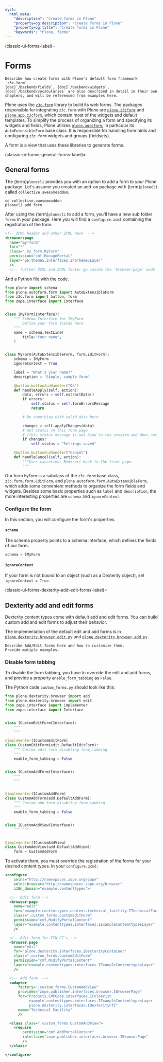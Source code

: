 ```yaml
---
myst:
  html_meta:
    "description": "Create forms in Plone"
    "property=og:description": "Create forms in Plone"
    "property=og:title": "Create forms in Plone"
    "keywords": "Plone, forms"
---
```


(classic-ui-forms-label)=

# Forms

```{todo}
Describe how create forms with Plone's default form framework `z3c.form`.
{doc}`/backend/fields`, {doc}`/backend/widgets`, {doc}`/backend/vocabularies` are also described in detail in their own chapters, and will be referenced from examples here.
```

Plone uses the [`z3c.form`](https://z3cform.readthedocs.io/en/latest/) library to build its web forms.
The packages responsible for integrating `z3c.form` with Plone are [`plone.z3cform`](https://github.com/plone/plone.z3cform) and [`plone.app.z3cform`](https://github.com/plone/plone.app.z3cform), which contain most of the widgets and default templates.
To simplify the process of organizing a form and specifying its widgets and fields, Plone utilizes [`plone.autoform`](https://github.com/plone/plone.autoform), in particular its `AutoExtensibleForm` base class.
It is responsible for handling form hints and configuring `z3c.form` widgets and groups (fieldsets).

A form is a view that uses these libraries to generate forms.


(classic-ui-forms-general-forms-label)=

## General forms

The {term}`plonecli` provides you with an option to add a form to your Plone package.
Let's assume you created an add-on package with {term}`plonecli` called `collective.awesomeaddon`.

```shell
cd collective.awesomeaddon
plonecli add form
```

After using the {term}`plonecli` to add a form, you'll have a new sub folder `forms` in your package.
Here you will find a `configure.zcml` containing the registration of the form.

```xml
<!-- ZCML header and other ZCML here  -->
<browser:page
  name="my-form"
  for="*"
  class=".my_form.MyForm"
  permission="cmf.ManagePortal"
  layer="p6.theme5.interfaces.IP6Theme5Layer"
  />
  <!-- further ZCML and ZCML footer go inside the `browser:page` node  -->
```

And a Python file with the code.

```python
from plone import schema
from plone.autoform.form import AutoExtensibleForm
from z3c.form import button, form
from zope.interface import Interface


class IMyForm(Interface):
    """ Schema Interface for IMyForm
        Define your form fields here.
    """
    name = schema.TextLine(
        title="Your name",
    )


class MyForm(AutoExtensibleForm, form.EditForm):
    schema = IMyForm
    ignoreContext = True

    label = "What's your name?"
    description = "Simple, sample form"

    @button.buttonAndHandler("Ok")
    def handleApply(self, action):
        data, errors = self.extractData()
        if errors:
            self.status = self.formErrorsMessage
            return

        # Do something with valid data here

        changes = self.applyChanges(data)
        # Set status on this form page
        # (this status message is not bind to the session and does not go thru redirects)
        if changes:
            self.status = "Settings saved"

    @button.buttonAndHandler("Cancel")
    def handleCancel(self, action):
        """User cancelled. Redirect back to the front page.
        """
```

Our form `MyForm` is a subclass of the `z3c.form` base class, `z3c.form.form.EditForm`, and `plone.autoform.form.AutoExtensibleForm`, which adds some convenient methods to organize the form fields and widgets.
Besides some basic properties such as `label` and `description`, the more interesting properties are `schema` and `ignoreContext`.


### Configure the form

In this section, you will configure the form's properties.


#### `schema`

The schema property points to a schema interface, which defines the fields of our form.

```python
schema = IMyForm
```


#### `ignoreContext`

If your form is not bound to an object (such as a Dexterity object), set `ignoreContext = True`.


(classic-ui-forms-dexterity-add-edit-forms-label)=

## Dexterity add and edit forms

Dexterity content types come with default add and edit forms.
You can build custom add and edit forms to adjust their behavior.

The implementation of the default edit and add forms is in [`plone.dexterity.browser.edit.py`](https://github.com/plone/plone.dexterity/blob/master/plone/dexterity/browser/edit.py) and [`plone.dexterity.browser.add.py`](https://github.com/plone/plone.dexterity/blob/master/plone/dexterity/browser/add.py).

```{todo}
Describe Add/Edit forms here and how to customize them.
Provide mutiple examples.
```


### Disable form tabbing

To disable the form tabbing, you have to override the edit and add forms, and provide a property `enable_form_tabbing` as `False`.

The Python code `custom_forms.py` should look like this:

```python
from plone.dexterity.browser import add
from plone.dexterity.browser import edit
from zope.interface import implementer
from zope.interface import Interface


class ICustomEditForm(Interface):
    """
    """

@implementer(ICustomEditForm)
class CustomEditForm(edit.DefaultEditForm):
    """ Custom edit form disabling form_tabbing
    """
    enable_form_tabbing = False


class ICustomAddForm(Interface):
    """
    """


@implementer(ICustomAddForm)
class CustomAddForm(add.DefaultAddForm):
    """ Custom add form disabling form_tabbing
    """
    enable_form_tabbing = False


class ICustomAddView(Interface):
    """ """


@implementer(ICustomAddView)
class CustomAddView(add.DefaultAddView):
    form = CustomAddForm
```

To activate them, you must override the registration of the forms for your desired content types.
In your `configure.zcml`:

```xml
<configure
    xmlns="http://namespaces.zope.org/zope"
    xmlns:browser="http://namespaces.zope.org/browser"
    i18n_domain="example.contenttypes">

  <!-- Edit form -->
  <browser:page
    name="edit"
    for="example.contenttypes.content.technical_facility.ITechnicalFacility"
    class=".custom_forms.CustomEditForm"
    permission="cmf.ModifyPortalContent"
    layer="example.contenttypes.interfaces.IExampleContenttypesLayer"
    />

  <!-- Edit form for TTW CT's -->
  <browser:page
    name="edit"
    for="plone.dexterity.interfaces.IDexterityContainer"
    class=".custom_forms.CustomEditForm"
    permission="cmf.ModifyPortalContent"
    layer="example.contenttypes.interfaces.IExampleContenttypesLayer"
    />

  <!-- Add form  -->
  <adapter
      factory=".custom_forms.CustomAddView"
      provides="zope.publisher.interfaces.browser.IBrowserPage"
      for="Products.CMFCore.interfaces.IFolderish
           example.contenttypes.interfaces.IExampleContenttypesLayer
           plone.dexterity.interfaces.IDexterityFTI"
      name="Technical Facility"
      />

  <class class=".custom_forms.CustomAddView">
    <require
        permission="cmf.AddPortalContent"
        interface="zope.publisher.interfaces.browser.IBrowserPage"
        />
  </class>

</configure>
```
